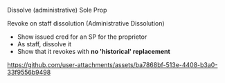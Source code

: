 Dissolve (administrative) Sole Prop

Revoke on staff dissolution (Administrative Dissolution)

- Show issued cred for an SP for the proprietor
- As staff, dissolve it
- Show that it revokes with **no 'historical' replacement**



https://github.com/user-attachments/assets/ba7868bf-513e-4408-b3a0-33f9556b9498

